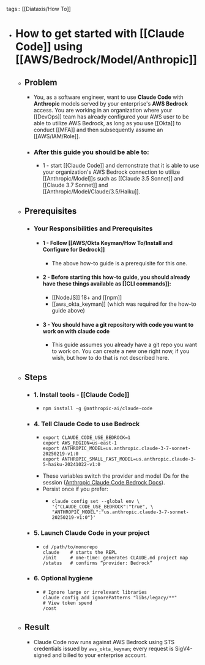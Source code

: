 tags:: [[Diataxis/How To]]

- # How to get started with [[Claude Code]] using [[AWS/Bedrock/Model/Anthropic]]
	- ## Problem
		- You, as a software engineer, want to use **Claude Code** with **Anthropic** models served by your enterprise's **AWS Bedrock** access. You are working in an organization where your [[DevOps]] team has already configured your AWS user to be able to utilize AWS Bedrock, as long as you use [[Okta]] to conduct [[MFA]] and then subsequently assume an [[AWS/IAM/Role]].
		- ### After this guide you should be able to:
			- 1 - start [[Claude Code]] and demonstrate that it is able to use your organization's AWS Bedrock connection to utilize [[Anthropic/Model]]s such as [[Claude 3.5 Sonnet]] and [[Claude 3.7 Sonnet]] and [[Anthropic/Model/Claude/3.5/Haiku]].
	- ## Prerequisites
		- ### Your Responsibilities and Prerequisites
			- #### 1 - Follow [[AWS/Okta Keyman/How To/Install and Configure for Bedrock]]
				- The above how-to guide is a prerequisite for this one.
			- #### 2 - **Before** starting this how-to guide, you should **already** have these things **available** as [[CLI commands]]:
				- [[NodeJS]] 18+ and [[npm]]
				- [[aws_okta_keyman]] (which was required for the how-to guide above)
			- #### 3 - You should have a git repository with code you want to work on with claude code
				- This guide assumes you already have a git repo you want to work on. You can create a new one right now, if you wish, but how to do that is not described here.
	- ## Steps
		- ### 1. Install tools - [[Claude Code]]
			- `npm install -g @anthropic-ai/claude-code`
		- ### 4. Tell Claude Code to use Bedrock
			- ~~~
			  export CLAUDE_CODE_USE_BEDROCK=1
			  export AWS_REGION=us-east-1
			  export ANTHROPIC_MODEL=us.anthropic.claude-3-7-sonnet-20250219-v1:0
			  export ANTHROPIC_SMALL_FAST_MODEL=us.anthropic.claude-3-5-haiku-20241022-v1:0
			  ~~~
			- These variables switch the provider and model IDs for the session ([Anthropic Claude Code Bedrock Docs](https://docs.anthropic.com/en/docs/claude-code/bedrock-vertex?utm_source=chatgpt.com)).
			- Persist once if you prefer:
				- ~~~
				  claude config set --global env \
				  '{"CLAUDE_CODE_USE_BEDROCK":"true", \
				  "ANTHROPIC_MODEL":"us.anthropic.claude-3-7-sonnet-20250219-v1:0"}'
				  ~~~
		- ### 5. Launch Claude Code in your project
			- ~~~
			  cd /path/to/monorepo
			  claude    # starts the REPL
			  /init     # one-time: generates CLAUDE.md project map
			  /status   # confirms “provider: Bedrock”
			  ~~~
		- ### 6. Optional hygiene
			- ~~~
			  # Ignore large or irrelevant libraries
			  claude config add ignorePatterns "libs/legacy/**"
			  # View token spend
			  /cost
			  ~~~
	- ## Result
		- Claude Code now runs against AWS Bedrock using STS credentials issued by `aws_okta_keyman`; every request is SigV4-signed and billed to your enterprise account.